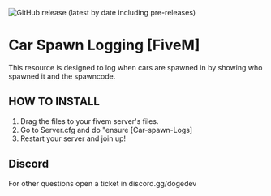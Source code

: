 ![GitHub release (latest by date including pre-releases)](https://img.shields.io/github/v/release/navendu-pottekkat/awesome-readme?include_prereleases)
# Car Spawn Logging [FiveM]
This resource is designed to log when cars are spawned in by showing who spawned it and the spawncode.

## HOW TO INSTALL

1. Drag the files to your fivem server's files.
2. Go to Server.cfg and do "ensure [Car-spawn-Logs]
3. Restart your server and join up!

## Discord
For other questions open a ticket in discord.gg/dogedev
